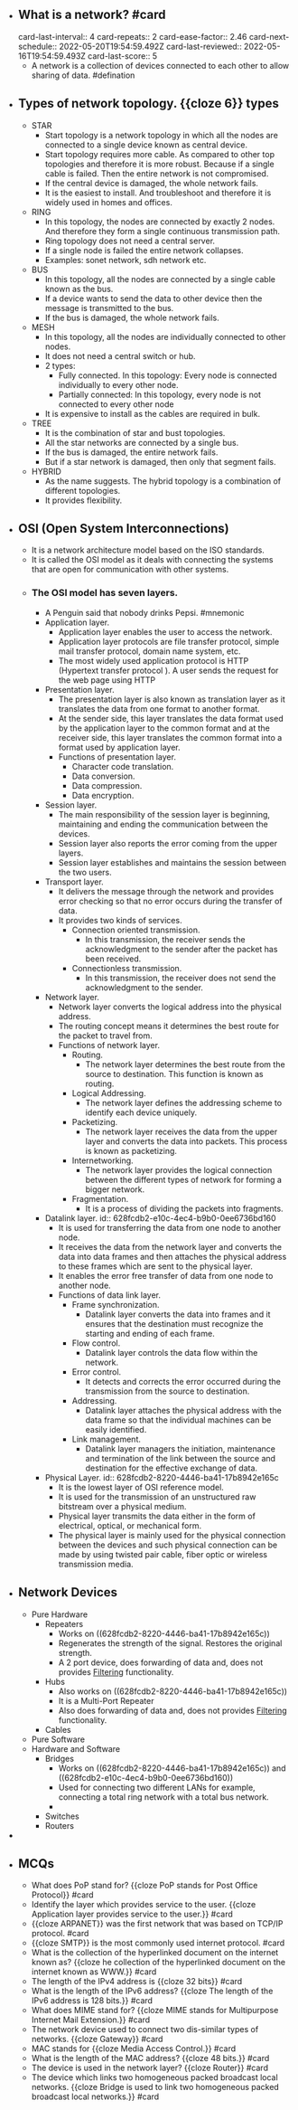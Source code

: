 - ## What is a network? #card
  card-last-interval:: 4
  card-repeats:: 2
  card-ease-factor:: 2.46
  card-next-schedule:: 2022-05-20T19:54:59.492Z
  card-last-reviewed:: 2022-05-16T19:54:59.493Z
  card-last-score:: 5
	- A network is a collection of devices connected to each other to allow sharing of data. #defination
- ## Types of network topology. {{cloze 6}} types
	- STAR
		- Start topology is a network topology in which all the nodes are connected to a single device known as central device.
		- Start topology requires more cable. As compared to other top topologies and therefore it is more robust. Because if a single cable is failed. Then the entire network is not compromised.
		- If the central device is damaged, the whole network fails.
		- It is the easiest to install. And troubleshoot and therefore it is widely used in homes and offices.
	- RING
		- In this topology, the nodes are connected by exactly 2 nodes. And therefore they form a single continuous transmission path.
		- Ring topology does not need a central server.
		- If a single node is failed the entire network collapses.
		- Examples: sonet network, sdh network etc.
	- BUS
		- In this topology, all the nodes are connected by a single cable known as the bus.
		- If a device wants to send the data to other device then the message is transmitted to the bus.
		- If the bus is damaged, the whole network fails.
	- MESH
		- In this topology, all the nodes are individually connected to other nodes.
		- It does not need a central switch or hub.
		- 2 types:
			- Fully connected. In this topology: Every node is connected individually to every other node.
			- Partially connected: In this topology, every node is not connected to every other node
		- It is expensive to install as the cables are required in bulk.
	- TREE
		- It is the combination of star and bust topologies.
		- All the star networks are connected by a single bus.
		- If the bus is damaged, the entire network fails.
		- But if a star network is damaged, then only that segment fails.
	- HYBRID
		- As the name suggests. The hybrid topology is a combination of different topologies.
		- It provides flexibility.
- ## OSI (Open System Interconnections)
	- It is a network architecture model based on the ISO standards.
	- It is called the OSI model as it deals with connecting the systems that are open for communication with other systems.
	- ### The OSI model has seven layers.
		- A Penguin said that nobody drinks Pepsi. #mnemonic
		- Application layer.
			- Application layer enables the user to access the network.
			- Application layer protocols are file transfer protocol, simple mail transfer protocol, domain name system, etc.
			- The most widely used application protocol is HTTP (Hypertext transfer protocol ). A user sends the request for the web page using HTTP
		- Presentation layer.
			- The presentation layer is also known as translation layer as it translates the data from one format to another format.
			- At the sender side, this layer translates the data format used by the application layer to the common format and at the receiver side, this layer translates the common format into a format used by application layer.
			- Functions of presentation layer.
				- Character code translation.
				- Data conversion.
				- Data compression.
				- Data encryption.
		- Session layer.
			- The main responsibility of the session layer is beginning, maintaining and ending the communication between the devices.
			- Session layer also reports the error coming from the upper layers.
			- Session layer establishes and maintains the session between the two users.
		- Transport layer.
			- It delivers the message through the network and provides error checking so that no error occurs during the transfer of data.
			- It provides two kinds of services.
				- Connection oriented transmission.
					- In this transmission, the receiver sends the acknowledgment to the sender after the packet has been received.
				- Connectionless transmission.
					- In this transmission, the receiver does not send the acknowledgment to the sender.
		- Network layer.
			- Network layer converts the logical address into the physical address.
			- The routing concept means it determines the best route for the packet to travel from.
			- Functions of network layer.
				- Routing.
					- The network layer determines the best route from the source to destination. This function is known as routing.
				- Logical Addressing.
					- The network layer defines the addressing scheme to identify each device uniquely.
				- Packetizing.
					- The network layer receives the data from the upper layer and converts the data into packets. This process is known as packetizing.
				- Internetworking.
					- The network layer provides the logical connection between the different types of network for forming a bigger network.
				- Fragmentation.
					- It is a process of dividing the packets into fragments.
		- Datalink layer.
		  id:: 628fcdb2-e10c-4ec4-b9b0-0ee6736bd160
			- It is used for transferring the data from one node to another node.
			- It receives the data from the network layer and converts the data into data frames and then attaches the physical address to these frames which are sent to the physical layer.
			- It enables the error free transfer of data from one node to another node.
			- Functions of data link layer.
				- Frame synchronization.
					- Datalink layer converts the data into frames and it ensures that the destination must recognize the starting and ending of each frame.
				- Flow control.
					- Datalink layer controls the data flow within the network.
				- Error control.
					- It detects and corrects the error occurred during the transmission from the source to destination.
				- Addressing.
					- Datalink layer attaches the physical address with the data frame so that the individual machines can be easily identified.
				- Link management.
					- Datalink layer managers the initiation, maintenance and termination of the link between the source and destination for the effective exchange of data.
		- Physical Layer.
		  id:: 628fcdb2-8220-4446-ba41-17b8942e165c
			- It is the lowest layer of OSI reference model.
			- It is used for the transmission of an unstructured raw bitstream over a physical medium.
			- Physical layer transmits the data either in the form of electrical, optical, or mechanical form.
			- The physical layer is mainly used for the physical connection between the devices and such physical connection can be made by using twisted pair cable, fiber optic or wireless transmission media.
- ## Network Devices
	- Pure Hardware
		- Repeaters
			- Works on ((628fcdb2-8220-4446-ba41-17b8942e165c))
			- Regenerates the strength of the signal. Restores the original strength.
			- A 2 port device, does forwarding of data and, does not provides <ins>Filtering</ins> functionality.
		- Hubs
			- Also works on ((628fcdb2-8220-4446-ba41-17b8942e165c))
			- It is a Multi-Port Repeater
			- Also does forwarding of data and, does not provides <ins>Filtering</ins> functionality.
		- Cables
	- Pure Software
	- Hardware and Software
		- Bridges
			- Works on ((628fcdb2-8220-4446-ba41-17b8942e165c)) and ((628fcdb2-e10c-4ec4-b9b0-0ee6736bd160))
			- Used for connecting two different LANs for example, connecting a total ring network with a total bus network.
			-
		- Switches
		- Routers
-
- ## MCQs
	- What does PoP stand for? {{cloze PoP stands for Post Office Protocol}} #card
	- Identify the layer which provides service to the user. {{cloze Application layer provides service to the user.}} #card
	- {{cloze ARPANET}} was the first network that was based on TCP/IP protocol. #card
	- {{cloze SMTP}} is the most commonly used internet protocol. #card
	- What is the collection of the hyperlinked document on the internet known as? {{cloze he collection of the hyperlinked document on the internet known as WWW.}} #card
	- The length of the IPv4 address is {{cloze 32 bits}} #card
	- What is the length of the IPv6 address? {{cloze The length of the IPv6 address is 128 bits.}} #card
	- What does MIME stand for? {{cloze MIME stands for Multipurpose Internet Mail Extension.}} #card
	- The network device used to connect two dis-similar types of networks. {{cloze Gateway}} #card
	- MAC stands for {{cloze Media Access Control.}} #card
	- What is the length of the MAC address? {{cloze 48 bits.}} #card
	- The device is used in the network layer? {{cloze Router}} #card
	- The device which links two homogeneous packed broadcast local networks. {{cloze Bridge is used to link two homogeneous packed broadcast local networks.}} #card